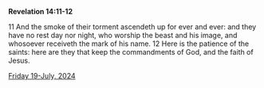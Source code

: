 **Revelation 14:11-12**

11 And the smoke of their torment ascendeth up for ever and ever: and they have no rest day nor night, who worship the beast and his image, and whosoever receiveth the mark of his name. 12 Here is the patience of the saints: here are they that keep the commandments of God, and the faith of Jesus.

[Friday 19-July, 2024](https://getbible.life/kjv/Revelation/14/11-12)
